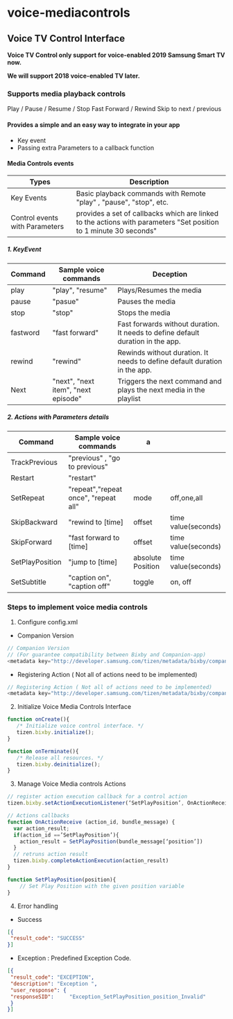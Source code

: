 # voice-mediacontrols

## Voice TV Control Interface

**Voice TV Control only support for voice-enabled 2019 Samsung Smart TV now.**

**We will support 2018 voice-enabled TV later.**

### Supports media playback controls

Play / Pause / Resume / Stop
Fast Forward / Rewind
Skip to next / previous

#### Provides a simple and an easy way to integrate in your app

- Key event
- Passing extra Parameters to a callback function

#### Media Controls events

| Types | Description |
|-------|-------------|
|Key Events | Basic playback commands with Remote "play" , "pause", "stop", etc. |
|Control events with Parameters| provides a set of callbacks which are linked to the actions with parameters "Set position to  1 minute 30 seconds"|

##### 1. KeyEvent

|Command|Sample voice commands | Deception |
|-------|---------------------|-----------|
|play|"play", "resume"|Plays/Resumes the media|
|pause|"pasue"|Pauses the media|
|stop|"stop"|Stops the media|
|fastword|"fast forward"|Fast forwards without duration. It needs to define default duration in the app.|
|rewind|"rewind"|Rewinds without duration. It needs to define default duration in the app.|
|Next|"next", "next item", "next episode"|Triggers the next command and plays the next media in the playlist|

##### 2. Actions with Parameters details

|Command|Sample voice commands|a| |
|-|-|-|- |
|TrackPrevious|"previous" , "go to previous"|| |
|Restart|"restart"|| |
|SetRepeat|"repeat","repeat once", "repeat all" |mode|off,one,all |
|SkipBackward|"rewind to [time]|offset|time value(seconds) |
|SkipForward|"fast forward to [time]|offset|time value(seconds) |
|SetPlayPosition|"jump to [time]|absolute Position|time value(seconds) |
|SetSubtitle|"caption on", "caption off"|toggle|on, off |

### Steps to implement voice media controls

1. Configure config.xml

- Companion Version 

```javascript
// Companion Version 
// (For guarantee compatibility between Bixby and Companion-app)
<metadata key="http://developer.samsung.com/tizen/metadata/bixby/companion-app/version" value="10000"/>
```

- Registering Action ( Not all of actions need to be implemented)

```javascript
// Registering Action ( Not all of actions need to be implemented)
<metadata key="http://developer.samsung.com/tizen/metadata/bixby/companion-app/action-id" value="tvMediaControl.SetSubtitle,tvMediaControl.SkipBackward,tvMediaControl.SkipForward,tvMediaControl.SetPlayPosition"/>
```

2. Initialize Voice Media Controls Interface

```javascript
function onCreate(){
   /* Initialize voice control interface. */
   tizen.bixby.initialize();
}

function onTerminate(){
   /* Release all resources. */
   tizen.bixby.deinitialize();
}

```

3. Manage Voice Media controls Actions

```javascript
// register action execution callback for a control action 
tizen.bixby.setActionExecutionListener(‘SetPlayPosition’, OnActionReceive)

// Actions callbacks
function OnActionReceive (action_id, bundle_message) {
  var action_result;
  if(action_id ==’SetPlayPosition’){
    action_result = SetPlayPosition(bundle_message[‘position’])
  }
  // retruns action result
  tizen.bixby.completeActionExecution(action_result) 
}

function SetPlayPosition(position){
    // Set Play Position with the given position variable 
}
```

4. Error handling
- Success

```json
[{
 "result_code": "SUCCESS"
}]
```

- Exception : Predefined Exception Code.

```json
[{
 "result_code": "EXCEPTION",
 "description": "Exception ",
 "user_response": {
 "responseSID":     "Exception_SetPlayPosition_position_Invalid"
 }
}]
```
